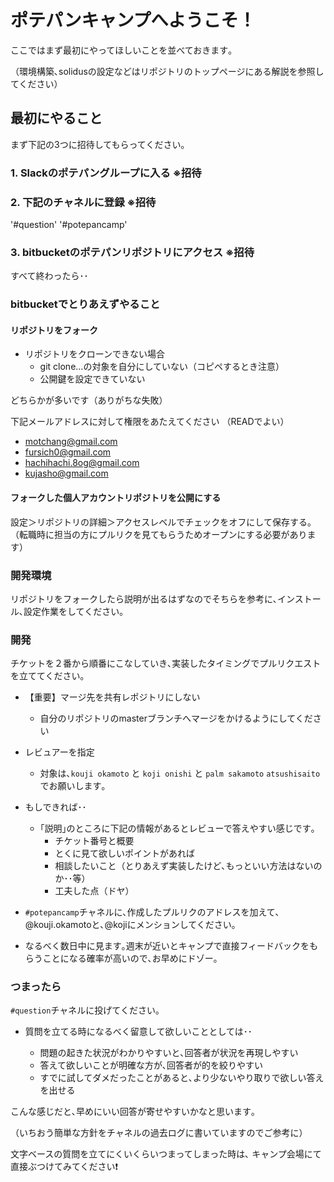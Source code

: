 # ポテパンキャンプへようこそ！

ここではまず最初にやってほしいことを並べておきます｡

（環境構築､solidusの設定などはリポジトリのトップページにある解説を参照してください）

## 最初にやること

まず下記の3つに招待してもらってください｡

### 1. Slackのポテパングループに入る ※招待

### 2. 下記のチャネルに登録 ※招待
'#question'
'#potepancamp'

### 3. bitbucketのポテパンリポジトリにアクセス ※招待

すべて終わったら･･

### bitbucketでとりあえずやること

#### リポジトリをフォーク

* リポジトリをクローンできない場合
  * git clone...の対象を自分にしていない（コピペするとき注意）
  * 公開鍵を設定できていない

どちらかが多いです（ありがちな失敗）

下記メールアドレスに対して権限をあたえてください
（READでよい）

* motchang@gmail.com
* fursich0@gmail.com
* hachihachi.8og@gmail.com
* kujasho@gmail.com

#### フォークした個人アカウントリポジトリを公開にする

設定＞リポジトリの詳細＞アクセスレベルでチェックをオフにして保存する。 （転職時に担当の方にプルリクを見てもらうためオープンにする必要があります）

### 開発環境

リポジトリをフォークしたら説明が出るはずなのでそちらを参考に､インストール､設定作業をしてください｡

### 開発

チケットを２番から順番にこなしていき､実装したタイミングでプルリクエストを立ててください｡

* 【重要】マージ先を共有レポジトリにしない
	* 自分のリポジトリのmasterブランチへマージをかけるようにしてください

* レビュアーを指定
  * 対象は､`kouji okamoto` と `koji onishi` と `palm sakamoto` `atsushisaito`でお願いします｡

* もしできれば･･
	* ｢説明｣のところに下記の情報があるとレビューで答えやすい感じです｡
	  * チケット番号と概要
	  * とくに見て欲しいポイントがあれば
	  * 相談したいこと（とりあえず実装したけど､もっといい方法はないのか･･等）
	  * 工夫した点（ドヤ）

* `#potepancamp`チャネルに､作成したプルリクのアドレスを加えて､@kouji.okamotoと､@kojiにメンションしてください｡

* なるべく数日中に見ます｡週末が近いとキャンプで直接フィードバックをもらうことになる確率が高いので､お早めにドゾー｡

### つまったら
 `#question`チャネルに投げてください｡

 * 質問を立てる時になるべく留意して欲しいこととしては･･

   * 問題の起きた状況がわかりやすいと､回答者が状況を再現しやすい
   * 答えて欲しいことが明確な方が､回答者が的を絞りやすい
   * すでに試してダメだったことがあると､より少ないやり取りで欲しい答えを出せる

こんな感じだと､早めにいい回答が寄せやすいかなと思います｡

（いちおう簡単な方針をチャネルの過去ログに書いていますのでご参考に）

文字ベースの質問を立てにくいくらいつまってしまった時は､ キャンプ会場にて直接ぶつけてみてください❗
